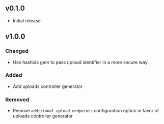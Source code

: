 ## v0.1.0

* Initial release

## v1.0.0

### Changed

* Use hashids gem to pass upload identifier in a more secure way

### Added

* Add uploads controller generator

### Removed

* Remove `additional_upload_endpoints` configuration option in favor of uploads controller generator
